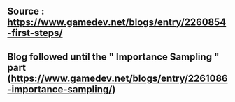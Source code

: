 ## Source : https://www.gamedev.net/blogs/entry/2260854-first-steps/ ##

## Blog followed until the " Importance Sampling " part (https://www.gamedev.net/blogs/entry/2261086-importance-sampling/) ##